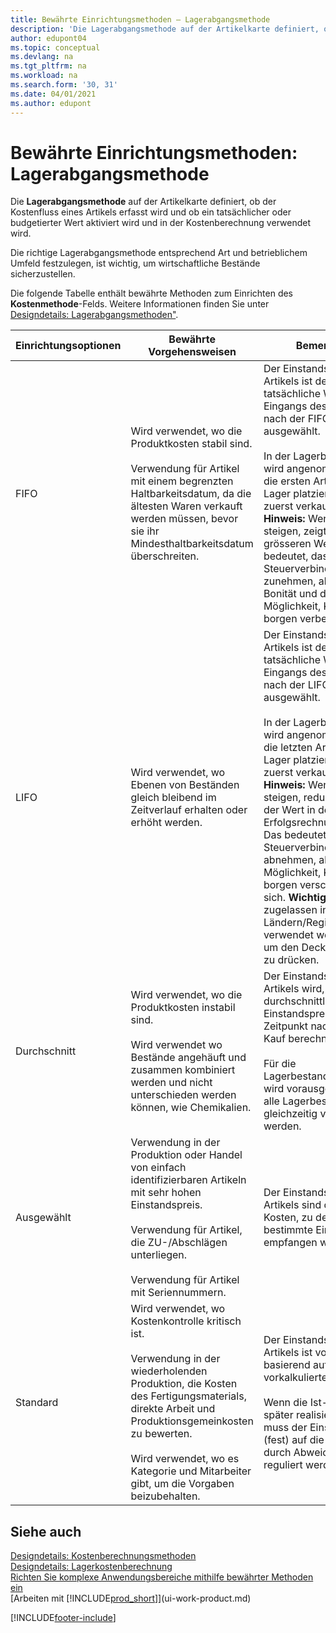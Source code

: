 ```yaml
---
title: Bewährte Einrichtungsmethoden – Lagerabgangsmethode
description: 'Die Lagerabgangsmethode auf der Artikelkarte definiert, ob der Kostenfluss eines Artikels erfasst wird und ob ein tatsächlicher oder budgetierter Wert aktiviert wird und in der Kostenberechnung verwendet wird.'
author: edupont04
ms.topic: conceptual
ms.devlang: na
ms.tgt_pltfrm: na
ms.workload: na
ms.search.form: '30, 31'
ms.date: 04/01/2021
ms.author: edupont
---
```

# Bewährte Einrichtungsmethoden: Lagerabgangsmethode

Die **Lagerabgangsmethode** auf der Artikelkarte definiert, ob der Kostenfluss eines Artikels erfasst wird und ob ein tatsächlicher oder budgetierter Wert aktiviert wird und in der Kostenberechnung verwendet wird.  

Die richtige Lagerabgangsmethode entsprechend Art und betrieblichem Umfeld festzulegen, ist wichtig, um wirtschaftliche Bestände sicherzustellen.  

Die folgende Tabelle enthält bewährte Methoden zum Einrichten des **Kostenmethode**-Felds. Weitere Informationen finden Sie unter [Designdetails: Lagerabgangsmethoden"](design-details-costing-methods.md).  

|Einrichtungsoptionen|Bewährte Vorgehensweisen|Bemerkung|  
|------------------|-------------------|-------------|  
|FIFO|Wird verwendet, wo die Produktkosten stabil sind.<br /><br /> Verwendung für Artikel mit einem begrenzten Haltbarkeitsdatum, da die ältesten Waren verkauft werden müssen, bevor sie ihr Mindesthaltbarkeitsdatum überschreiten.|Der Einstandspreis eines Artikels ist der tatsächliche Wert jedes Eingangs des Artikels, nach der FIFO-Regel ausgewählt.<br /><br /> In der Lagerbewertung wird angenommen, dass die ersten Artikel, die im Lager platziert sind, zuerst verkauft werden. **Hinweis:**  Wenn Preise steigen, zeigt die Bilanz grösseren Wert. Das bedeutet, dass Steuerverbindlichkeiten zunehmen, aber die Bonität und die Möglichkeit, Kasse zu borgen verbessert sich.|  
|LIFO|Wird verwendet, wo Ebenen von Beständen gleich bleibend im Zeitverlauf erhalten oder erhöht werden.|Der Einstandspreis eines Artikels ist der tatsächliche Wert jedes Eingangs des Artikels, nach der LIFO-Regel ausgewählt.<br /><br /> In der Lagerbewertung wird angenommen, dass die letzten Artikel, die im Lager platziert sind, zuerst verkauft werden. **Hinweis:** Wenn Preise steigen, reduziert sich der Wert in den Erfolgsrechnungskonten. Das bedeutet, dass Steuerverbindlichkeiten abnehmen, aber die Möglichkeit, Kasse zu borgen verschlechtert sich. **Wichtig:** Nicht zugelassen in vielen Ländern/Regionen, da es verwendet werden kann, um den Deckungsbeitrag zu drücken.|  
|Durchschnitt|Wird verwendet, wo die Produktkosten instabil sind.<br /><br /> Wird verwendet wo Bestände angehäuft und zusammen kombiniert werden und nicht unterschieden werden können, wie Chemikalien.|Der Einstandspreis eines Artikels wird, wie der durchschnittliche Einstandspreis, an jedem Zeitpunkt nach einem Kauf berechnet.<br /><br /> Für die Lagerbestandsbewertung wird vorausgesetzt, dass alle Lagerbestände gleichzeitig verkauft werden.|
|Ausgewählt|Verwendung in der Produktion oder Handel von einfach identifizierbaren Artikeln mit sehr hohen Einstandspreis.<br /><br /> Verwendung für Artikel, die ZU-/Abschlägen unterliegen.<br /><br /> Verwendung für Artikel mit Seriennummern.|Der Einstandspreis eines Artikels sind die exakten Kosten, zu denen die bestimmte Einheit empfangen wurden.|
|Standard|Wird verwendet, wo Kostenkontrolle kritisch ist.<br /><br /> Verwendung in der wiederholenden Produktion, die Kosten des Fertigungsmaterials, direkte Arbeit und Produktionsgemeinkosten zu bewerten.<br /><br /> Wird verwendet, wo es Kategorie und Mitarbeiter gibt, um die Vorgaben beizubehalten.|Der Einstandspreis eines Artikels ist voreingestellt basierend auf vorkalkulierten Kosten.<br /><br /> Wenn die Ist-Kosten später realisiert werden, muss der Einstandspreis (fest) auf die Ist-Kosten durch Abweichungswerte reguliert werden.|  

## Siehe auch

[Designdetails: Kostenberechnungsmethoden](design-details-costing-methods.md)  
[Designdetails: Lagerkostenberechnung](design-details-inventory-costing.md)  
[Richten Sie komplexe Anwendungsbereiche mithilfe bewährter Methoden ein](set-up-complex-application-areas-using-best-practices.md)  
[Arbeiten mit [!INCLUDE[prod_short](includes/prod_short.md)]](ui-work-product.md)  


[!INCLUDE[footer-include](includes/footer-banner.md)]